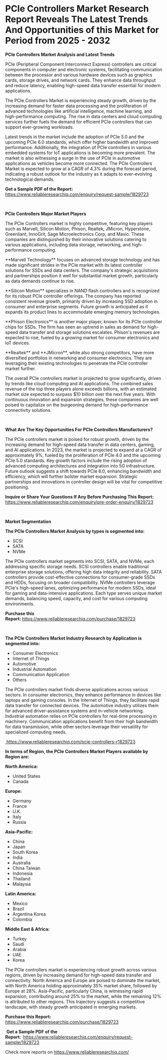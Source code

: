<p><h1>PCIe Controllers Market Research Report Reveals The Latest Trends And Opportunities of this Market for Period from 2025 - 2032</h1></p><p><strong>PCIe Controllers Market Analysis and Latest Trends</strong></p>
<p><p>PCIe (Peripheral Component Interconnect Express) controllers are critical components in computer and electronic systems, facilitating communication between the processor and various hardware devices such as graphics cards, storage drives, and network cards. They enhance data throughput and reduce latency, enabling high-speed data transfer essential for modern applications.</p><p>The PCIe Controllers Market is experiencing steady growth, driven by the increasing demand for faster data processing and the proliferation of advanced technologies like artificial intelligence, machine learning, and high-performance computing. The rise in data centers and cloud computing services further fuels the demand for efficient PCIe controllers that can support ever-growing workloads.</p><p>Latest trends in the market include the adoption of PCIe 5.0 and the upcoming PCIe 6.0 standards, which offer higher bandwidth and improved performance. Additionally, the integration of PCIe controllers in various embedded systems for IoT applications is becoming more prevalent. The market is also witnessing a surge in the use of PCIe in automotive applications as vehicles become more connected. The PCIe Controllers Market is expected to grow at a CAGR of 4.3% during the forecast period, indicating a robust outlook for the industry as it adapts to ever-evolving technological demands.</p></p>
<p><strong>Get a Sample PDF of the Report:&nbsp;</strong> <a href="https://www.reliableresearchiq.com/enquiry/request-sample/1829723?utm_campaign=3099&utm_medium=2&utm_source=Github&utm_content=ia&utm_term=06042025&utm_id=pcie-controllers">https://www.reliableresearchiq.com/enquiry/request-sample/1829723</a></p>
<p>&nbsp;</p>
<p><strong>PCIe Controllers Major Market Players</strong></p>
<p><p>The PCIe Controllers market is highly competitive, featuring key players such as Marvell, Silicon Motion, Phison, Realtek, JMicron, Hyperstone, Greenliant, InnoGrit, Sage Microelectronics Corp, and Maxio. These companies are distinguished by their innovative solutions catering to various applications, including data storage, networking, and high-performance computing.</p><p>**Marvell Technology** focuses on advanced storage technology and has made significant strides in the PCIe market with its latest controller solutions for SSDs and data centers. The company's strategic acquisitions and partnerships position it well for substantial market growth, particularly as data demands continue to rise.</p><p>**Silicon Motion** specializes in NAND flash controllers and is recognized for its robust PCIe controller offerings. The company has reported consistent revenue growth, primarily driven by increasing SSD adoption in consumer and enterprise segments. Future growth is anticipated as it expands its product lines to accommodate emerging memory technologies.</p><p>**Phison Electronics** is another major player, known for its PCIe controller chips for SSDs. The firm has seen an uptrend in sales as demand for high-speed data transfer and storage solutions escalates. Phison's revenues are expected to rise, fueled by a growing market for consumer electronics and IoT devices.</p><p>**Realtek** and **JMicron**, while also strong competitors, have more diversified portfolios in networking and consumer electronics. They are leveraging their existing technologies to penetrate the PCIe controller market further.</p><p>The overall PCIe controllers market is projected to grow significantly, driven by trends like cloud computing and AI applications. The combined sales revenue of the top three players alone exceeds billions, with an estimated market size expected to surpass $10 billion over the next five years. With continuous innovation and expansion strategies, these companies are well poised to capitalize on the burgeoning demand for high-performance connectivity solutions.</p></p>
<p>&nbsp;</p>
<p><strong>What Are The Key Opportunities For PCIe Controllers Manufacturers?</strong></p>
<p><p>The PCIe controllers market is poised for robust growth, driven by the increasing demand for high-speed data transfer in data centers, gaming, and AI applications. In 2023, the market is projected to expand at a CAGR of approximately 9%, fueled by the proliferation of PCIe 4.0 and the upcoming PCIe 5.0 standards. Key growth factors include the rising adoption of advanced computing architectures and integration into 5G infrastructure. Future outlook suggests a shift towards PCIe 6.0, enhancing bandwidth and efficiency, which will further bolster market expansion. Strategic partnerships and innovations in controller design will be vital for competitive positioning.</p></p>
<p><strong>Inquire or Share Your Questions If Any Before Purchasing This Report:</strong> <a href="https://www.reliableresearchiq.com/enquiry/pre-order-enquiry/1829723?utm_campaign=3099&utm_medium=2&utm_source=Github&utm_content=ia&utm_term=06042025&utm_id=pcie-controllers">https://www.reliableresearchiq.com/enquiry/pre-order-enquiry/1829723</a></p>
<p>&nbsp;</p>
<p><strong>Market Segmentation</strong></p>
<p><strong>The PCIe Controllers Market Analysis by types is segmented into:</strong></p>
<p><ul><li>SCSI</li><li>SATA</li><li>NVMe</li></ul></p>
<p><p>The PCIe controllers market segments into SCSI, SATA, and NVMe, each addressing specific storage needs. SCSI controllers enable traditional enterprise storage solutions, offering high data integrity and reliability. SATA controllers provide cost-effective connections for consumer-grade SSDs and HDDs, focusing on broader compatibility. NVMe controllers leverage PCIe's high-speed lanes, optimizing performance for modern SSDs, ideal for gaming and data-intensive applications. Each type serves unique market demands, balancing speed, capacity, and cost for various computing environments.</p></p>
<p><strong>Purchase this Report:&nbsp;</strong><a href="https://www.reliableresearchiq.com/purchase/1829723?utm_campaign=3099&utm_medium=2&utm_source=Github&utm_content=ia&utm_term=06042025&utm_id=pcie-controllers">https://www.reliableresearchiq.com/purchase/1829723</a></p>
<p>&nbsp;</p>
<p><strong>The PCIe Controllers Market Industry Research by Application is segmented into:</strong></p>
<p><ul><li>Consumer Electronics</li><li>Internet of Things</li><li>Automotive</li><li>Industrial Automation</li><li>Communication Application</li><li>Others</li></ul></p>
<p><p>The PCIe controllers market finds diverse applications across various sectors. In consumer electronics, they enhance performance in devices like laptops and gaming consoles. In the Internet of Things, they facilitate rapid data transfer for connected devices. The automotive industry utilizes them for advanced driver-assistance systems and in-vehicle networking. Industrial automation relies on PCIe controllers for real-time processing in machinery. Communication applications benefit from their high bandwidth for data transmission, while other sectors leverage their versatility for specialized computing needs.</p></p>
<p><a href="https://www.reliableresearchiq.com/pcie-controllers-r1829723?utm_campaign=3099&utm_medium=2&utm_source=Github&utm_content=ia&utm_term=06042025&utm_id=pcie-controllers">&nbsp;https://www.reliableresearchiq.com/pcie-controllers-r1829723</a></p>
<p><strong>In terms of Region, the PCIe Controllers Market Players available by Region are:</strong></p>
<p>
    <p> <strong> North America: </strong>
        <ul>
            <li>United States</li>
            <li>Canada</li>
        </ul>
        </p> 
    <p> <strong> Europe: </strong>
        <ul>
            <li>Germany</li>
            <li>France</li>
            <li>U.K.</li>
            <li>Italy</li>
            <li>Russia</li>
        </ul>
        </p> 
    <p> <strong> Asia-Pacific: </strong>
        <ul>
            <li>China</li>
            <li>Japan</li>
            <li>South Korea</li>
            <li>India</li>
            <li>Australia</li>
            <li>China Taiwan</li>
            <li>Indonesia</li>
            <li>Thailand</li>
            <li>Malaysia</li>
        </ul>
        </p> 
    <p> <strong> Latin America: </strong>
        <ul>
            <li>Mexico</li>
            <li>Brazil</li>
            <li>Argentina Korea</li>
            <li>Colombia</li>
        </ul>
        </p> 
    <p> <strong> Middle East & Africa: </strong>
        <ul>
            <li>Turkey</li>
            <li>Saudi</li>
            <li>Arabia</li>
            <li>UAE</li>
            <li>Korea</li>
        </ul>
    </p>
    </p>
<p><p>The PCIe controllers market is experiencing robust growth across various regions, driven by increasing demand for high-speed data transfer and connectivity. North America and Europe are poised to dominate the market, with North America holding approximately 35% market share, followed by Europe at 28%. Asia-Pacific, particularly China, is witnessing rapid expansion, contributing around 25% to the market, while the remaining 12% is attributed to other regions. This trajectory suggests a competitive landscape, with steady growth anticipated in emerging markets.</p></p>
<p><strong>Purchase this Report: </strong><a href="https://www.reliableresearchiq.com/purchase/1829723?utm_campaign=3099&utm_medium=2&utm_source=Github&utm_content=ia&utm_term=06042025&utm_id=pcie-controllers">https://www.reliableresearchiq.com/purchase/1829723</a></p>
<p>&nbsp;<strong>Get a Sample PDF of the Report:&nbsp;&nbsp;</strong><a href="https://www.reliableresearchiq.com/enquiry/request-sample/1829723?utm_campaign=3099&utm_medium=2&utm_source=Github&utm_content=ia&utm_term=06042025&utm_id=pcie-controllers">https://www.reliableresearchiq.com/enquiry/request-sample/1829723</a></p>
<p><strong></strong></p>
<p>Check more reports on <a href="https://www.reliableresearchiq.com/?utm_campaign=3099&utm_medium=2&utm_source=Github&utm_content=ia&utm_term=06042025&utm_id=pcie-controllers">https://www.reliableresearchiq.com/</a></p>